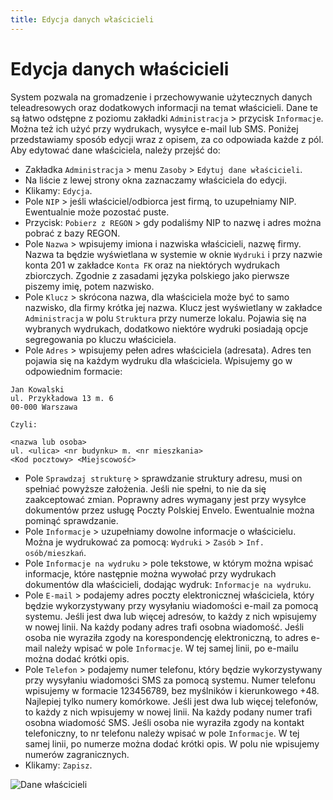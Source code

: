 ```yaml
---
title: Edycja danych właścicieli
---
```


# Edycja danych właścicieli

System pozwala na gromadzenie i przechowywanie użytecznych danych teleadresowych oraz dodatkowych informacji na temat właścicieli. Dane te są łatwo odstępne z poziomu zakładki `Administracja` > przycisk `Informacje`. Można też ich użyć przy wydrukach, wysyłce e-mail lub SMS. Poniżej przedstawiamy sposób edycji wraz z opisem, za co odpowiada każde z pól. Aby edytować dane właściciela, należy przejść do:

- Zakładka `Administracja` > menu `Zasoby` > `Edytuj dane właścicieli`.
- Na liście z lewej strony okna zaznaczamy właściciela do edycji.
- Klikamy: `Edycja`.
- Pole `NIP` > jeśli właściciel/odbiorca jest firmą, to uzupełniamy NIP. Ewentualnie może pozostać puste.
- Przycisk: `Pobierz z REGON` > gdy podaliśmy NIP to nazwę i adres można pobrać z bazy REGON.
- Pole `Nazwa` > wpisujemy imiona i nazwiska właścicieli, nazwę firmy. Nazwa ta będzie wyświetlana w systemie w oknie `Wydruki` i przy nazwie konta 201 w zakładce `Konta FK` oraz na niektórych wydrukach zbiorczych. Zgodnie z zasadami języka polskiego jako pierwsze piszemy imię, potem nazwisko.
- Pole `Klucz` > skrócona nazwa, dla właściciela może być to samo nazwisko, dla firmy krótka jej nazwa. Klucz jest wyświetlany w zakładce `Administracja` w polu `Struktura` przy numerze lokalu. Pojawia się na wybranych wydrukach, dodatkowo niektóre wydruki posiadają opcje segregowania po kluczu właściciela.
- Pole `Adres` > wpisujemy pełen adres właściciela (adresata). Adres ten pojawia się na każdym wydruku dla właściciela. Wpisujemy go w odpowiednim formacie:

```   
Jan Kowalski
ul. Przykładowa 13 m. 6
00-000 Warszawa

Czyli:

<nazwa lub osoba>
ul. <ulica> <nr budynku> m. <nr mieszkania>
<Kod pocztowy> <Miejscowość>
```

- Pole `Sprawdzaj strukturę` > sprawdzanie struktury adresu, musi on spełniać powyższe założenia. Jeśli nie spełni, to nie da się zaakceptować zmian. Poprawny adres wymagany jest przy wysyłce dokumentów przez usługę Poczty Polskiej Envelo. Ewentualnie można pominąć sprawdzanie.
- Pole `Informacje` > uzupełniamy dowolne informacje o właścicielu. Można je wydrukować za pomocą: `Wydruki` > `Zasób` > `Inf. osób/mieszkań`.
- Pole `Informacje na wydruku` > pole tekstowe, w którym można wpisać informacje, które następnie można wywołać przy wydrukach dokumentów dla właścicieli, dodając wydruk: `Informacje na wydruku`.
- Pole `E-mail` > podajemy adres poczty elektronicznej właściciela, który będzie wykorzystywany przy wysyłaniu wiadomości e-mail za pomocą systemu. Jeśli jest dwa lub więcej adresów, to każdy z nich wpisujemy w nowej linii. Na każdy podany adres trafi osobna wiadomość. Jeśli osoba nie wyraziła zgody na korespondencję elektroniczną, to adres e-mail należy wpisać w pole `Informacje`. W tej samej linii, po e-mailu można dodać krótki opis.
- Pole `Telefon` > podajemy numer telefonu, który będzie wykorzystywany przy wysyłaniu wiadomości SMS za pomocą systemu. Numer telefonu wpisujemy w formacie 123456789, bez myślników i kierunkowego +48. Najlepiej tylko numery komórkowe. Jeśli jest dwa lub więcej telefonów, to każdy z nich wpisujemy w nowej linii. Na każdy podany numer trafi osobna wiadomość SMS. Jeśli osoba nie wyraziła zgody na kontakt telefoniczny, to nr telefonu należy wpisać w pole `Informacje`.  W tej samej linii, po numerze można dodać krótki opis. W polu nie wpisujemy numerów zagranicznych.
- Klikamy: `Zapisz`.

![Dane właścicieli](danewlascicieli.gif)
